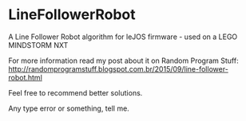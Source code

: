 # LineFollowerRobot
A Line Follower Robot algorithm for leJOS firmware - used on a LEGO MINDSTORM NXT

For more information read my post about it on Random Program Stuff: http://randomprogramstuff.blogspot.com.br/2015/09/line-follower-robot.html

Feel free to recommend better solutions.

Any type error or something, tell me.
